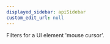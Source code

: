 ```yaml
---
displayed_sidebar: apiSidebar
custom_edit_url: null
---
```


Filters for a UI element 'mouse cursor'.

